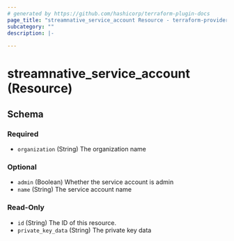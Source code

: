 ```yaml
---
# generated by https://github.com/hashicorp/terraform-plugin-docs
page_title: "streamnative_service_account Resource - terraform-provider-streamnative"
subcategory: ""
description: |-
  
---
```


# streamnative_service_account (Resource)





<!-- schema generated by tfplugindocs -->
## Schema

### Required

- `organization` (String) The organization name

### Optional

- `admin` (Boolean) Whether the service account is admin
- `name` (String) The service account name

### Read-Only

- `id` (String) The ID of this resource.
- `private_key_data` (String) The private key data


